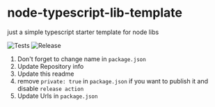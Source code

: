 # node-typescript-lib-template

just a simple typescript starter template for node libs

![Tests](https://github.com/ninevillage/node-typescript-lib-template/workflows/Tests/badge.svg)
![Release](https://github.com/ninevillage/node-typescript-lib-template/workflows/Release/badge.svg)

1. Don't forget to change name in `package.json`
2. Update Repository info
3. Update this readme
4. remove `private: true` in `package.json` if you want to publish it and disable `release action`
5. Update Urls in `package.json`
